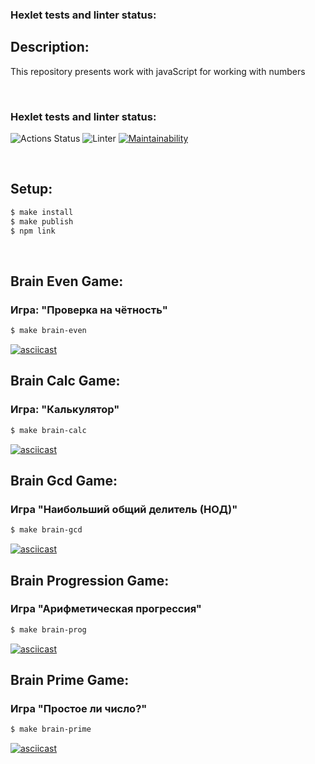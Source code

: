 ### Hexlet tests and linter status:
## Description:
This repository presents work with javaScript for working with numbers

<br>

### Hexlet tests and linter status:
![Actions Status](https://github.com/Brelock/frontend-project-lvl1/workflows/hexlet-check/badge.svg)
![Linter](https://github.com/Brelock/frontend-project-lvl1/workflows/Linter/badge.svg)
[![Maintainability](https://api.codeclimate.com/v1/badges/a99a88d28ad37a79dbf6/maintainability)](https://codeclimate.com/github/codeclimate/codeclimate/maintainability)

<br>

## Setup:

```sh
$ make install
$ make publish
$ npm link
```
<br>

## Brain Even Game:
### Игра: "Проверка на чётность"
```sh
$ make brain-even
```
[![asciicast](https://asciinema.org/a/tOp4x2EzGziaplOErWqVuVLKc.svg)](https://asciinema.org/a/tOp4x2EzGziaplOErWqVuVLKc)

## Brain Calc Game:
### Игра: "Калькулятор"
```sh
$ make brain-calc
```
[![asciicast](https://asciinema.org/a/xglbgUNpK5ZMD9SM05HFauE3d.svg)](https://asciinema.org/a/xglbgUNpK5ZMD9SM05HFauE3d)

## Brain Gcd Game:
### Игра "Наибольший общий делитель (НОД)"
```sh
$ make brain-gcd
```
[![asciicast](https://asciinema.org/a/T9uhjjcStqd3sdlEw3TNAZW8n.svg)](https://asciinema.org/a/T9uhjjcStqd3sdlEw3TNAZW8n)

## Brain Progression Game:
### Игра "Арифметическая прогрессия"
```sh
$ make brain-prog
```
[![asciicast](https://asciinema.org/a/ljurE2asxPA7FOXfTmnhYfyIW.svg)](https://asciinema.org/a/ljurE2asxPA7FOXfTmnhYfyIW)

## Brain Prime Game:
### Игра "Простое ли число?"
```sh
$ make brain-prime
```
[![asciicast](https://asciinema.org/a/NbXlA9ctf8rNTYYQx9FD4ZCdF.svg)](https://asciinema.org/a/NbXlA9ctf8rNTYYQx9FD4ZCdF)